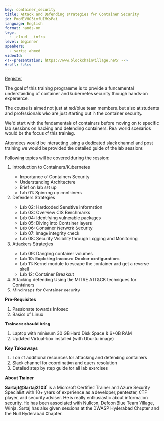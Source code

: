```yaml
---
key: container_security
title: Attack and Defending strategies for Container Security
id: PmoMEVHO3imfUIMXsPai
language: English
format: hands-on
tags:
  - _cloud___infra
level: beginner
speakers:
  - sartaj_ahmed
videoId: 
<!--presentation: https://www.blockchainvillage.net/ -->
draft: false
---
```


<a align="center" class="btn primary" target="_blank" rel="noopener" href="https://forms.gle/tvhqmqQn2xRCXfM39">Register</a>

The goal of this training programme is to provide a fundamental understanding of container and kubernetes security through hands-on experience.

The course is aimed not just at red/blue team members, but also at students and professionals who are just starting out in the container security.

We'd start with the fundamentals of containers before moving on to specific lab sessions on hacking and defending containers. Real world scenarios would be the focus of this training.

Attendees would be interacting using a dedicated slack channel and post training we would be provided the detailed guide of the lab sessions 

Following topics will be covered during the session:
<ol>
    <li>Introduction to Containers/Kubernetes</li>
    <ul>
        <li>Importance of Containers Security</li>
        <li>Understanding Architecture</li>
        <li>Brief on lab set up</li>
        <li>Lab 01: Spinning up containers</li>
    </ul>
    <li>Defenders Strategies</li>
    <ul>
        <li>Lab 02: Hardcoded Sensitive information</li>
        <li>Lab 03: Overview CIS Benchmarks</li>
        <li>Lab 04: Identifying vulnerable packages</li>
        <li>Lab 05: Diving into Container layers</li>
        <li>Lab 06: Container Network Security</li>
        <li>Lab 07: Image integrity check</li>
        <li>Lab 08: Security Visibility through Logging and Monitoring</li>
    </ul>
    <li>Attackers Strategies</li>
    <ul>
        <li>Lab 09: Dangling container volumes</li>
        <li>Lab 10: Exploiting Insecure Docker configurations</li>
        <li>Lab 11: Kernel module to escape the container and get a reverse shell</li>
        <li>Lab 12: Container Breakout</li>
    </ul>
    <li>Attacking defending Using the MITRE ATT&CK techniques for Containers</li>
    <li>Mind maps for Container security</li>
</ol>

**Pre-Requisites**
<ol>
<li>Passionate towards Infosec</li>
<li>Basics of Linux</li>
</ol>

**Trainees should bring**
<ol>
  <li>Laptop with minimum 30 GB Hard Disk Space & 6+GB RAM</li>
  <li>Updated Virtual-box installed (with Ubuntu image)</li>
</ol>

**Key Takeaways**
<ol>
    <li>Ton of additional resources for attacking and defending containers</li>
    <li>Slack channel for coordination and query resolution</li>
    <li>Detailed step by step guide for all lab exercises</li>
</ol>

**About Trainer**

**Sartaj(@Sartaj2103)** is a Microsoft Certified Trainer and Azure Security Specialist with 10+ years of experience as a developer, pentester, CTF player, and security adviser. He is really enthusiastic about information security. He has been associated with Nullcon, Defcon Blue Team Village, Winja.
Sartaj has also given sessions at the OWASP Hyderabad Chapter and the Null Hyderabad Chapter. 

<!--
<a align="center" class="btn primary" target="_blank" rel="noopener" href="https://docs.google.com/forms/d/1l0JWU9j-t_i0xJDF6NK7SPQoevcGx_ijkmsMoyvmxPk">Register</a>
-->